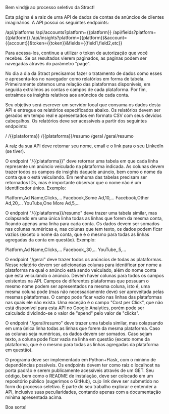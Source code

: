 Bem vind@ ao processo seletivo da Stract!

Esta página é a raiz de uma API de dados de contas de anúncios de clientes imaginários. A API possui os seguintes endpoints:

/api/platforms
/api/accounts?platform={{platform}}
/api/fields?platform={{platform}}
/api/insights?platform={{platform}}&account={{account}}&token={{token}}&fields={{field1,field2,etc}}

Para acessa-los, continue a utilizar o token de autorização que você recebeu. Se os resultados vierem paginados, as paginas podem ser navegadas através do parâmetro "page".

No dia a dia da Stract precisamos fazer o tratamento de dados como esses e apresenta-los no navegador como relatórios em forma de tabela. Primeiramente obtemos uma relação das plataformas disponíveis, em seguida extraímos as contas e campos de cada plataforma. Por fim, extraímos os insights relativos aos anúncios de cada conta.

Seu objetivo será escrever um servidor local que consuma os dados desta API e entregue os relatórios especificados abaixo. Os relatórios devem ser gerados em tempo real e apresentados em formato CSV com seus devidos cabeçalhos. Os relatórios deve ser acessíveis a partir dos seguintes endpoints:

/
/{{plataforma}}
/{{plataforma}}/resumo
/geral
/geral/resumo

A raiz da sua API deve retornar seu nome, email e o link para o seu LinkedIn (se tiver).

O endpoint "/{{plataforma}}" deve retornar uma tabela em que cada linha represente um anúncio veiculado na plataforma indicada. As colunas devem trazer todos os campos de insights daquele anúncio, bem como o nome da conta que o está veiculando. Em nenhuma das tabelas precisam ser retornados IDs, mas é importante observar que o nome não é um identificador único. Exemplo:

Platform,Ad Name,Clicks,...
Facebook,Some Ad,10,...
Facebook,Other Ad,20,...
YouTube,One More Ad,5,...

O endpoint "/{{plataforma}}/resumo" deve trazer uma tabela similar, mas colapsando em uma única linha todas as linhas que forem da mesma conta, ficando apenas uma linha para cada conta. Os dados devem ser somados nas colunas numéricas e, nas colunas que tem texto, os dados podem ficar vazios (exceto o nome da conta, que é o mesmo para todas as linhas agregadas da conta em questão). Exemplo:

Platform,Ad Name,Clicks,...
Facebook,,30,...
YouTube,,5,...

O endpoint "/geral" deve trazer todos os anúncios de todas as plataformas. Nesse relatório devem ser adicionadas colunas para identificar por nome a plataforma na qual o anúncio está sendo veiculado, além do nome conta que esta veiculando o anúncio. Devem haver colunas para todos os campos existentes na API. Campos de diferentes plataformas que possuam o mesmo nome podem ser apresentados na mesma coluna, isto é, uma mesma coluna pode (mas não necessariamente deve) ser aproveitada pelas mesmas plataformas. O campo pode ficar vazio nas linhas das plataformas nas quais ele não exista. Uma exceção é o campo "Cost per Click", que não está disponível para esta API no Google Analytics, porém pode ser calculado dividindo-se o valor de "spend" pelo valor de "clicks".

O endpoint "/geral/resumo" deve trazer uma tabela similar, mas colapsando em uma única linha todas as linhas que forem da mesma plataforma. Caso as colunas seja numéricas, os dados devem ser somados. Caso sejam texto, a coluna pode ficar vazia na linha em questão (exceto nome da plataforma, que é o mesmo para todas as linhas agregadas da plataforma em questão).

O programa deve ser implementado em Python+Flask, com o mínimo de dependências possíveis. Os endpoints devem ter como raiz o localhost na porta padrão e serem publicamente acessíveis através de um GET. Seu código, bem como o README de instalação, deve ser colocado em um repositório público (sugerimos o GitHub), cujo link deve ser submetido no form do processo seletivo. É parte do seu trabalho explorar e entender a API, inclusive suas peculiaridades, contando apenas com a documentação mínima apresentada acima.

Boa sorte!
			